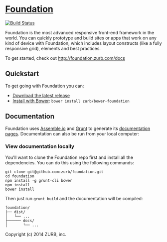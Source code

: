 # [Foundation](http://foundation.zurb.com)

[![Build Status](https://travis-ci.org/zurb/foundation.png)](https://travis-ci.org/zurb/foundation)


Foundation is the most advanced responsive front-end framework in the world. You can quickly prototype and build sites or apps that work on any kind of device with Foundation, which includes layout constructs (like a fully responsive grid), elements and best practices.

To get started, check out <http://foundation.zurb.com/docs>


## Quickstart

To get going with Foundation you can:

  * [Download the latest release](http://foundation.zurb.com/cdn/releases/foundation-latest.zip)
  * [Install with Bower](http://bower.io): `bower install zurb/bower-foundation`

## Documentation

Foundation uses [Assemble.io](http://assemble.io) and [Grunt](http://gruntjs.com/) to generate its [documentation pages](http://foundation.zurb.com/docs). Documentation can also be run from your local computer:

### View documentation locally

You'll want to clone the Foundation repo first and install all the dependencies. You can do this using the following commands:

``` 
git clone git@github.com:zurb/foundation.git
cd foundation
npm install -g grunt-cli bower
npm install
bower install
```

Then just run `grunt build` and the documentation will be compiled:

```
foundation/
├── dist/
│   └── ...
├────── docs/
│       └── ...
```

Copyright (c) 2014 ZURB, inc.
